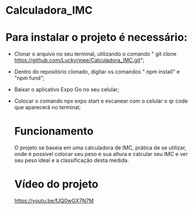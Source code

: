 # Calculadora_IMC

# Para instalar o projeto é necessário:

- Clonar o arquivo no seu terminal, utilizando o comando " git clone https://github.com/Luckyrinee/Calculadora_IMC.git";
- Dentro do repositório clonado, digitar os comandos " npm install" e "npm fund";
- Baixar o aplicativo Expo Go no seu celular;
- Colocar o comando npx expo start e escanear com o celular o qr code que aparecerá no terminal;

  # Funcionamento

  O projeto se baseia em uma calculadora de IMC, prática de se utilizar, onde é possível colocar seu peso e sua altura e calcular seu IMC e ver seu peso ideal e a classificação desta medida.

  # Vídeo do projeto

  https://youtu.be/fJQ0wGX7N7M


